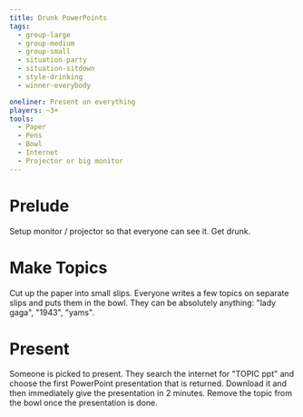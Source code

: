 ```yaml
---
title: Drunk PowerPoints
tags:
  - group-large
  - group-medium
  - group-small
  - situation-party
  - situation-sitdown
  - style-drinking
  - winner-everybody

oneliner: Present on everything
players: ~3+
tools:
  - Paper
  - Pens
  - Bowl
  - Internet
  - Projector or big monitor
---
```

# Prelude
Setup monitor / projector so that everyone can see it. Get drunk.

# Make Topics
Cut up the paper into small slips. Everyone writes a few topics on separate slips and puts them in the bowl. They can be absolutely anything: "lady gaga", "1943", "yams".

# Present
Someone is picked to present. They search the internet for "TOPIC ppt" and choose the first PowerPoint presentation that is returned. Download it and then immediately give the presentation in 2 minutes. Remove the topic from the bowl once the presentation is done.
